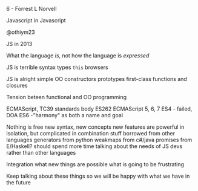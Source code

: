 6 - Forrest L Norvell

Javascript in Javascript

@othiym23

JS in 2013

What the language *is*, not how the language is *expressed*

JS is terrible
	syntax
	types
	`this`
	browsers

JS is alright
	simple OO
		constructors
		prototypes
	first-class functions and closures

Tension
	beteen functional and OO programming

ECMAScript, TC39 standards body
	ES262
	ECMAScript 5, 6, 7
	ES4 - failed, DOA
	ES6 -"harmony" as both a name and goal

Nothing is free
	new syntax, new concepts
	new features are powerful in isolation, but complicated in combination
	stuff borrowed from other languages
		generators from python
		weakmaps from c#/java
		promises from E/Haskell?
		should spend more time talking about the needs of JS devs rather than other languages

Integration
	what new things are possible
	what is going to be frustrating

Keep talking about these things so we will be happy with what we have in the future